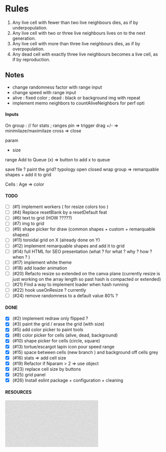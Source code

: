 # Rules

<ol>
    <li>Any live cell with fewer than two live neighbours dies, as if by underpopulation.</li>
    <li>Any live cell with two or three live neighbours lives on to the next generation.</li>
    <li>Any live cell with more than three live neighbours dies, as if by overpopulation.</li>
    <li>Any dead cell with exactly three live neighbours becomes a live cell, as if by reproduction.</li>
</ol>

## Notes

<ul>
    <li>change randomness factor with range input</li>
    <li>change speed with range input</li>
    <li>alive : fixed color ; dead : black or background img with repeat</li>
    <li>implement memo neighbors to countAliveNeighbors for perf opti</li>
</ul>

#### Inputs

On group : // for stats ; ranges
pin => trigger drag
+/- => minimilaze/maximilaze
cross => close

param

- size

range Add to Queue (x) => button to add x to queue

save file ?
paint the grid?
typology open closed wrap
group => remarquable shapes + add it to grid

Cells :
Age => color

#### TODO

- [ ] (#1) implement workers ( for resize colors too )
- [ ] (#4) Replace resetBlank by a resetDefault feat
- [ ] (#6) text to grid (HOW ?????)
- [ ] (#7) img to grid
- [ ] (#9) shape picker for draw (common shapes + custom + remarquable shapes)
- [ ] (#11) toroidal grid on X (already done on Y)
- [ ] (#12) implement remarquable shapes and add it to grid
- [ ] (#14) full HTML for SEO presentation (what ? for what ? why ? how ? when ? )
- [ ] (#17) implement white theme
- [ ] (#18) add loader animation
- [ ] (#20) Refacto resize so extended on the canva plane (currently resize is just working on the array length so past hash is compacted or extended)
- [ ] (#21) Find a way to implement loader when hash running
- [ ] (#22) hook useOnResize ? currently
- [ ] (#24) remove randomness to a default value 80% ?

#### DONE

- [x] (#2) implement redraw only flipped ?
- [x] (#3) paint the grid / erase the grid (with size)
- [x] (#5) add color picker to paint tools
- [x] (#8) color picker for cells (alive, dead, background)
- [x] (#10) shape picker for cells (circle, square)
- [x] (#13) tortue/escargot lapin icon pour speed range
- [x] (#15) space between cells (new branch ) and background off cells grey
- [x] (#16) stats => add cell size
- [x] (#19) Refactor if Nparam > 2 => use object
- [x] (#23) replace cell size by buttons
- [x] (#25) grid panel
- [x] (#26) Install eslint package + configuration + cleaning

#### RESOURCES

<svg class="pointer-events-none fixed inset-0 bottom-0 left-0 right-0 top-0 -z-50 min-h-full min-w-full overflow-x-hidden overflow-y-hidden bg-white/10 opacity-5"><filter id="noise"><feTurbulence type="fractalNoise" baseFrequency=".85" numOctaves="4" stitchTiles="stitch"></feTurbulence><feColorMatrix type="saturate" values="0"></feColorMatrix></filter><rect width="100%" height="100%" filter="url(#noise)"></rect></svg>
